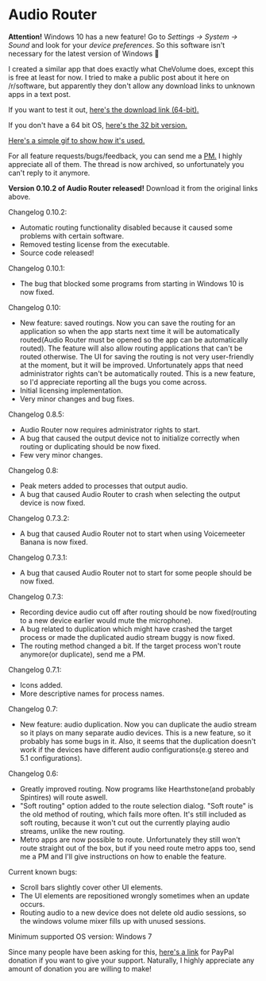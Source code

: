 # Audio Router

**Attention!** Windows 10 has a new feature! Go to *Settings → System → Sound* and look for your *device preferences*. So this software isn't necessary for the latest version of Windows 🙂

I created a similar app that does exactly what CheVolume does, except this is free at least for now. I tried to make a public post about it here on /r/software, but apparently they don't allow any download links to unknown apps in a text post.

If you want to test it out, [here's the download link (64-bit).](https://github.com/audiorouterdev/audio-router/releases/download/v0.10.2/AudioRouter-0.10.2.zip)

If you don't have a 64 bit OS, [here's the 32 bit version.](https://github.com/audiorouterdev/audio-router/releases/download/v0.10.2/AudioRouter-0.10.2-32bit.zip)

[Here's a simple gif to show how it's used.](http://i.imgur.com/uq6ApMe.gif)

For all feature requests/bugs/feedback, you can send me a  [PM.](https://www.reddit.com/message/compose/?to=audiorouterdev) I highly appreciate all of them. The thread is now archived, so unfortunately you can't reply to it anymore.

**Version 0.10.2 of Audio Router released!** Download it from the original links above. 

Changelog 0.10.2:

* Automatic routing functionality disabled because it caused some problems with certain software.
* Removed testing license from the executable.
* Source code released!

Changelog 0.10.1:

* The bug that blocked some programs from starting in Windows 10 is now fixed.

Changelog 0.10:

* New feature: saved routings. Now you can save the routing for an application so when the app starts next time it will be automatically routed(Audio Router must be opened so the app can be automatically routed). The feature will also allow routing applications that can't be routed otherwise. The UI for saving the routing is not very user-friendly at the moment, but it will be improved. Unfortunately apps that need administrator rights can't be automatically routed. This is a new feature, so I'd appreciate reporting all the bugs you come across.
* Initial licensing implementation.
* Very minor changes and bug fixes.

Changelog 0.8.5:

* Audio Router now requires administrator rights to start.
* A bug that caused the output device not to initialize correctly when routing or duplicating should be now fixed.
* Few very minor changes.

Changelog 0.8:

* Peak meters added to processes that output audio.
* A bug that caused Audio Router to crash when selecting the output device is now fixed.

Changelog 0.7.3.2:

* A bug that caused Audio Router not to start when using Voicemeeter Banana is now fixed.

Changelog 0.7.3.1:

* A bug that caused Audio Router not to start for some people should be now fixed.

Changelog 0.7.3:

* Recording device audio cut off after routing should be now fixed(routing to a new device earlier would mute the microphone).
* A bug related to duplication which might have crashed the target process or made the duplicated audio stream buggy is now fixed.
* The routing method changed a bit. If the target process won't route anymore(or duplicate), send me a PM.

Changelog 0.7.1:

* Icons added.
* More descriptive names for process names.

Changelog 0.7:

* New feature: audio duplication. Now you can duplicate the audio stream so it plays on many separate audio devices. This is a new feature, so it probably has some bugs in it. Also, it seems that the duplication doesn't work if the devices have different audio configurations(e.g stereo and 5.1 configurations).

Changelog 0.6:

* Greatly improved routing. Now programs like Hearthstone(and probably Spintires) will route aswell.
* "Soft routing" option added to the route selection dialog. "Soft route" is the old method of routing, which fails more often. It's still included as soft routing, because it won't cut out the currently playing audio streams, unlike the new routing.
* Metro apps are now possible to route. Unfortunately they still won't route straight out of the box, but if you need route metro apps too, send me a PM and I'll give instructions on how to enable the feature.

Current known bugs:

* Scroll bars slightly cover other UI elements.
* The UI elements are repositioned wrongly sometimes when an update occurs.
* Routing audio to a new device does not delete old audio sessions, so the windows volume mixer fills up with unused sessions.

Minimum supported OS version: Windows 7

Since many people have been asking for this, [here's a link](https://www.paypal.com/cgi-bin/webscr?cmd=_donations&business=audiorouterdev%40gmail%2ecom&lc=FI&item_name=Audio%20Router%20Donation&currency_code=USD&bn=PP%2dDonationsBF%3abtn_donateCC_LG%2egif%3aNonHosted) for PayPal donation if you want to give your support. Naturally, I highly appreciate any amount of donation you are willing to make!

